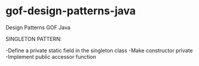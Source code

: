 # gof-design-patterns-java
Design Patterns GOF Java 

SINGLETON PATTERN:

-Define a private static field in the singleton class
-Make constructor private
-Implement public accessor function
